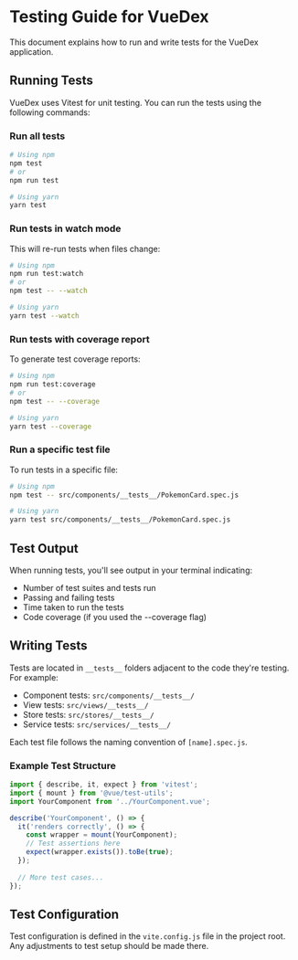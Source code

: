 # Testing Guide for VueDex

This document explains how to run and write tests for the VueDex application.

## Running Tests

VueDex uses Vitest for unit testing. You can run the tests using the following commands:

### Run all tests

```bash
# Using npm
npm test
# or
npm run test

# Using yarn
yarn test
```

### Run tests in watch mode

This will re-run tests when files change:

```bash
# Using npm
npm run test:watch
# or
npm test -- --watch

# Using yarn
yarn test --watch
```

### Run tests with coverage report

To generate test coverage reports:

```bash
# Using npm
npm run test:coverage
# or
npm test -- --coverage

# Using yarn
yarn test --coverage
```

### Run a specific test file

To run tests in a specific file:

```bash
# Using npm
npm test -- src/components/__tests__/PokemonCard.spec.js

# Using yarn
yarn test src/components/__tests__/PokemonCard.spec.js
```

## Test Output

When running tests, you'll see output in your terminal indicating:

- Number of test suites and tests run
- Passing and failing tests
- Time taken to run the tests
- Code coverage (if you used the --coverage flag)

## Writing Tests

Tests are located in `__tests__` folders adjacent to the code they're testing. For example:

- Component tests: `src/components/__tests__/`
- View tests: `src/views/__tests__/`
- Store tests: `src/stores/__tests__/`
- Service tests: `src/services/__tests__/`

Each test file follows the naming convention of `[name].spec.js`.

### Example Test Structure

```javascript
import { describe, it, expect } from 'vitest';
import { mount } from '@vue/test-utils';
import YourComponent from '../YourComponent.vue';

describe('YourComponent', () => {
  it('renders correctly', () => {
    const wrapper = mount(YourComponent);
    // Test assertions here
    expect(wrapper.exists()).toBe(true);
  });
  
  // More test cases...
});
```

## Test Configuration

Test configuration is defined in the `vite.config.js` file in the project root. Any adjustments to test setup should be made there.
